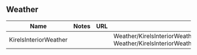 ## Weather

| Name | Notes | URL   | Files | Paths |
|------|-------|-------|-------|-------|
| KirelsInteriorWeather |  |  | Weather/KirelsInteriorWeather/k_weather(loudersounds).esp, Weather/KirelsInteriorWeather/k_weather.esp | Weather/KirelsInteriorWeather |

